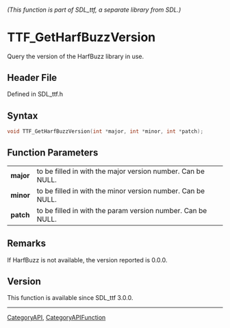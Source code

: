 ###### (This function is part of SDL_ttf, a separate library from SDL.)
# TTF_GetHarfBuzzVersion

Query the version of the HarfBuzz library in use.

## Header File

Defined in SDL_ttf.h

## Syntax

```c
void TTF_GetHarfBuzzVersion(int *major, int *minor, int *patch);

```

## Function Parameters

|               |                                                             |
| ------------- | ----------------------------------------------------------- |
| **major**     | to be filled in with the major version number. Can be NULL. |
| **minor**     | to be filled in with the minor version number. Can be NULL. |
| **patch**     | to be filled in with the param version number. Can be NULL. |

## Remarks

If HarfBuzz is not available, the version reported is 0.0.0.

## Version

This function is available since SDL_ttf 3.0.0.

----
[CategoryAPI](CategoryAPI), [CategoryAPIFunction](CategoryAPIFunction)

